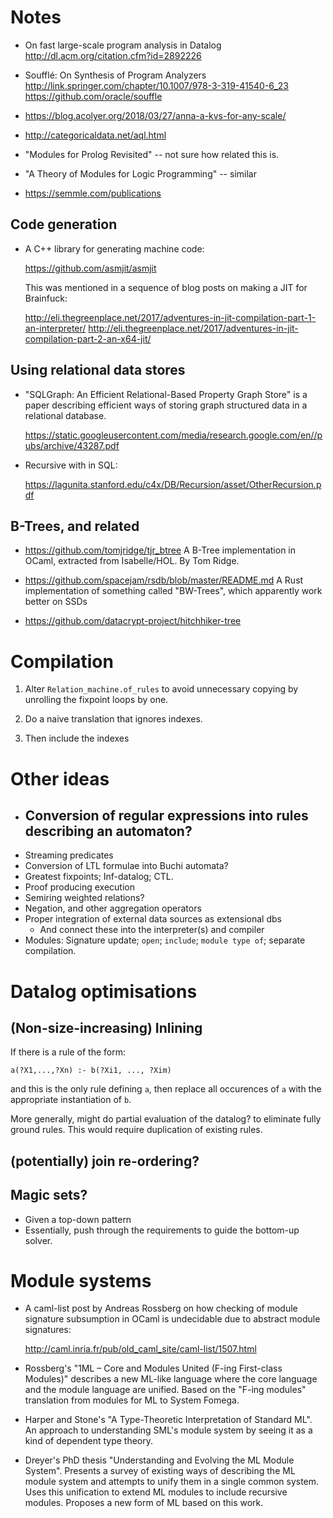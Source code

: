 # Notes

- On fast large-scale program analysis in Datalog
  http://dl.acm.org/citation.cfm?id=2892226

- Soufflé: On Synthesis of Program Analyzers
  http://link.springer.com/chapter/10.1007/978-3-319-41540-6_23
  https://github.com/oracle/souffle

- https://blog.acolyer.org/2018/03/27/anna-a-kvs-for-any-scale/

- http://categoricaldata.net/aql.html

- "Modules for Prolog Revisited" -- not sure how related this is.

- "A Theory of Modules for Logic Programming" -- similar

- https://semmle.com/publications

## Code generation

- A C++ library for generating machine code:

    https://github.com/asmjit/asmjit

  This was mentioned in a sequence of blog posts on making a JIT for
  Brainfuck:

    http://eli.thegreenplace.net/2017/adventures-in-jit-compilation-part-1-an-interpreter/
    http://eli.thegreenplace.net/2017/adventures-in-jit-compilation-part-2-an-x64-jit/


## Using relational data stores

- "SQLGraph: An Efficient Relational-Based Property Graph Store" is a
  paper describing efficient ways of storing graph structured data in
  a relational database.

    https://static.googleusercontent.com/media/research.google.com/en//pubs/archive/43287.pdf

- Recursive with in SQL:

  https://lagunita.stanford.edu/c4x/DB/Recursion/asset/OtherRecursion.pdf

## B-Trees, and related

- https://github.com/tomjridge/tjr_btree
  A B-Tree implementation in OCaml, extracted from Isabelle/HOL. By Tom Ridge.

- https://github.com/spacejam/rsdb/blob/master/README.md
  A Rust implementation of something called "BW-Trees", which apparently work better on SSDs

- https://github.com/datacrypt-project/hitchhiker-tree

# Compilation

1. Alter `Relation_machine.of_rules` to avoid unnecessary copying by
   unrolling the fixpoint loops by one.
   
2. Do a naive translation that ignores indexes.

3. Then include the indexes


# Other ideas

- Conversion of regular expressions into rules describing an automaton?
  - 
- Streaming predicates
- Conversion of LTL formulae into Buchi automata?
- Greatest fixpoints; Inf-datalog; CTL.
- Proof producing execution
- Semiring weighted relations?
- Negation, and other aggregation operators
- Proper integration of external data sources as extensional dbs
  - And connect these into the interpreter(s) and compiler
- Modules: Signature update; `open`; `include`; `module type of`;
  separate compilation.

# Datalog optimisations

## (Non-size-increasing) Inlining

If there is a rule of the form:

    a(?X1,...,?Xn) :- b(?Xi1, ..., ?Xim)
    
and this is the only rule defining `a`, then replace all occurences of
`a` with the appropriate instantiation of `b`.

More generally, might do partial evaluation of the datalog? to
eliminate fully ground rules. This would require duplication of
existing rules.

## (potentially) join re-ordering?

## Magic sets?

- Given a top-down pattern
- Essentially, push through the requirements to guide the bottom-up
  solver.

# Module systems

- A caml-list post by Andreas Rossberg on how checking of module
  signature subsumption in OCaml is undecidable due to abstract module
  signatures:

    http://caml.inria.fr/pub/old_caml_site/caml-list/1507.html

- Rossberg's "1ML – Core and Modules United (F-ing First-class
  Modules)" describes a new ML-like language where the core language
  and the module language are unified. Based on the "F-ing modules"
  translation from modules for ML to System Fomega.

- Harper and Stone's "A Type-Theoretic Interpretation of Standard
  ML". An approach to understanding SML's module system by seeing it
  as a kind of dependent type theory.

- Dreyer's PhD thesis "Understanding and Evolving the ML Module
  System". Presents a survey of existing ways of describing the ML
  module system and attempts to unify them in a single common
  system. Uses this unification to extend ML modules to include
  recursive modules. Proposes a new form of ML based on this work.
